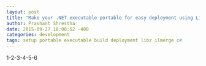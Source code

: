 ```yaml
---
layout: post
title: "Make your .NET executable portable for easy deployment using Libz or ILMerge."
author: Prashant Shrestha
date: 2015-09-27 18:08:52 -400
categories: development
tags: setup portable executable build deployment libz ilmerge c#
---
```


1-2-3-4-5-6